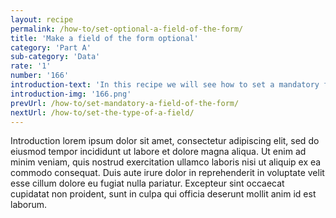 ```yaml
---
layout: recipe
permalink: /how-to/set-optional-a-field-of-the-form/
title: 'Make a field of the form optional'
category: 'Part A'
sub-category: 'Data'
rate: '1'
number: '166'
introduction-text: 'In this recipe we will see how to set a mandatory field as optional : the users will not be anymore obliged to fill the field to be able to save the form.'
introduction-img: '166.png'
prevUrl: /how-to/set-mandatory-a-field-of-the-form/
nextUrl: /how-to/set-the-type-of-a-field/
---
```


Introduction lorem ipsum dolor sit amet, consectetur adipiscing elit, sed do eiusmod tempor incididunt ut labore et dolore magna aliqua. Ut enim ad minim veniam, quis nostrud exercitation ullamco laboris nisi ut aliquip ex ea commodo consequat. Duis aute irure dolor in reprehenderit in voluptate velit esse cillum dolore eu fugiat nulla pariatur. Excepteur sint occaecat cupidatat non proident, sunt in culpa qui officia deserunt mollit anim id est laborum.

